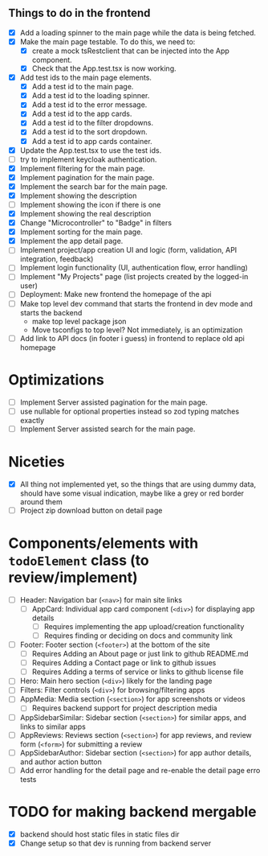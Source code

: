 ## Things to do in the frontend

- [x] Add a loading spinner to the main page while the data is being fetched.
- [x] Make the main page testable. To do this, we need to:
  - [x] create a mock tsRestclient that can be injected into the App component.
  - [x] Check that the App.test.tsx is now working.
- [x] Add test ids to the main page elements.
  - [x] Add a test id to the main page.
  - [x] Add a test id to the loading spinner.
  - [x] Add a test id to the error message.
  - [x] Add a test id to the app cards.
  - [x] Add a test id to the filter dropdowns.
  - [x] Add a test id to the sort dropdown.
  - [x] Add a test id to app cards container.
- [x] Update the App.test.tsx to use the test ids.
- [ ] try to implement keycloak authentication.
- [x] Implement filtering for the main page.
- [x] Implement pagination for the main page.
- [x] Implement the search bar for the main page.
- [x] Implement showing the description
- [ ] Implement showing the icon if there is one
- [x] Implement showing the real description
- [x] Change "Microcontroller" to "Badge" in filters
- [x] Implement sorting for the main page.
- [x] Implement the app detail page.
- [ ] Implement project/app creation UI and logic (form, validation, API integration, feedback)
- [ ] Implement login functionality (UI, authentication flow, error handling)
- [ ] Implement "My Projects" page (list projects created by the logged-in user)
- [ ] Deployment: Make new frontend the homepage of the api
- [ ] Make top level dev command that starts the frontend in dev mode and starts the backend
  - make top level package json
  - Move tsconfigs to top level? Not immediately, is an optimization
- [ ] Add link to API docs (in footer i guess) in frontend to replace old api homepage

# Optimizations

- [ ] Implement Server assisted pagination for the main page.
- [ ] use nullable for optional properties instead so zod typing matches exactly
- [ ] Implement Server assisted search for the main page.

# Niceties

- [x] All thing not implemented yet, so the things that are using dummy data, should have some visual indication, maybe like a grey or red border around them
- [ ] Project zip download button on detail page

# Components/elements with `todoElement` class (to review/implement)

- [ ] Header: Navigation bar (`<nav>`) for main site links
  - [ ] AppCard: Individual app card component (`<div>`) for displaying app details
    - [ ] Requires implementing the app upload/creation functionality
    - [ ] Requires finding or deciding on docs and community link
- [ ] Footer: Footer section (`<footer>`) at the bottom of the site
  - [ ] Requires Adding an About page or just link to github README.md
  - [ ] Requires Adding a Contact page or link to github issues
  - [ ] Requires Adding a terms of service or links to github license file
- [ ] Hero: Main hero section (`<div>`) likely for the landing page
- [ ] Filters: Filter controls (`<div>`) for browsing/filtering apps
- [ ] AppMedia: Media section (`<section>`) for app screenshots or videos
  - [ ] Requires backend support for project description media
- [ ] AppSidebarSimilar: Sidebar section (`<section>`) for similar apps, and links to similar apps
- [ ] AppReviews: Reviews section (`<section>`) for app reviews, and review form (`<form>`) for submitting a review
- [ ] AppSidebarAuthor: Sidebar section (`<section>`) for app author details, and author action button
- [ ] Add error handling for the detail page and re-enable the detail page erro tests

# TODO for making backend mergable
- [x] backend should host static files in static files dir
- [x] Change setup so that dev is running from backend server

